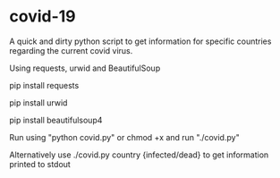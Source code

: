 # covid-19
A quick and dirty python script to get information for specific countries regarding the current covid virus.

Using requests, urwid and BeautifulSoup

pip install requests

pip install urwid

pip install beautifulsoup4

Run using "python covid.py" or chmod +x and run "./covid.py"

Alternatively use ./covid.py country {infected/dead} to get information printed to stdout


